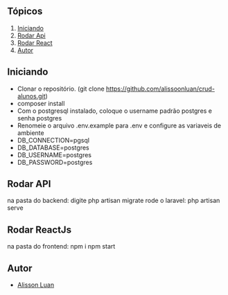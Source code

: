   ## Tópicos
1.  [Iniciando](#iniciando)
2.  [Rodar Api](#rodarapi)
3.  [Rodar React](#rodarjs)
4.  [Autor](#autor)


<a name="iniciando"/></a>
## Iniciando
  - Clonar o repositório. (git clone https://github.com/alissoonluan/crud-alunos.git)
  - composer install
  - Com o postgresql instalado, coloque o username padrão postgres e senha postgres
  - Renomeie o arquivo .env.example para .env e configure as variaveis de ambiente
  - DB_CONNECTION=pgsql
  - DB_DATABASE=postgres
  - DB_USERNAME=postgres
  - DB_PASSWORD=postgres
  
<a name="rodarapi"/></a>
## Rodar API	
  na pasta do backend: digite php artisan migrate
  rode o laravel: php artisan serve
<a name="rodarjs"/></a>  
## Rodar ReactJs
  na pasta do frontend: npm i
  npm start
  
     
<a name="autor"/></a>
## Autor
  - [Alisson Luan](https://br.linkedin.com/in/alissoonluan)
